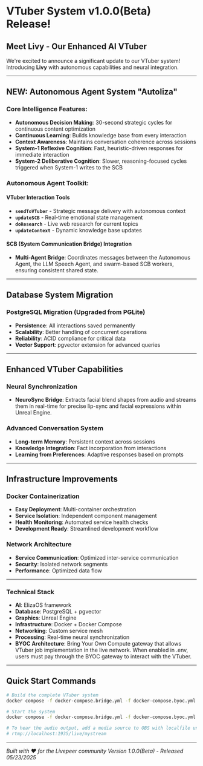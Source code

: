 # VTuber System v1.0.0(Beta) Release!

## Meet Livy - Our Enhanced AI VTuber

We're excited to announce a significant update to our VTuber system! Introducing **Livy** with autonomous capabilities and neural integration.

---

## NEW: Autonomous Agent System "Autoliza"

### Core Intelligence Features:
- **Autonomous Decision Making**: 30-second strategic cycles for continuous content optimization
- **Continuous Learning**: Builds knowledge base from every interaction
- **Context Awareness**: Maintains conversation coherence across sessions
- **System-1 Reflexive Cognition**: Fast, heuristic-driven responses for immediate interaction
- **System-2 Deliberative Cognition**: Slower, reasoning-focused cycles triggered when System-1 writes to the SCB

### Autonomous Agent Toolkit:

#### VTuber Interaction Tools
- **`sendToVTuber`** - Strategic message delivery with autonomous context
- **`updateSCB`** - Real-time emotional state management
- **`doResearch`** - Live web research for current topics
- **`updateContext`** - Dynamic knowledge base updates

#### SCB (System Communication Bridge) Integration
- **Multi-Agent Bridge**: Coordinates messages between the Autonomous Agent, the LLM Speech Agent, and swarm-based SCB workers, ensuring consistent shared state.

---

## Database System Migration

### PostgreSQL Migration (Upgraded from PGLite)
- **Persistence**: All interactions saved permanently
- **Scalability**: Better handling of concurrent operations
- **Reliability**: ACID compliance for critical data
- **Vector Support**: pgvector extension for advanced queries

---

## Enhanced VTuber Capabilities

### Neural Synchronization
- **NeuroSync Bridge**: Extracts facial blend shapes from audio and streams them in real-time for precise lip-sync and facial expressions within Unreal Engine.

### Advanced Conversation System
- **Long-term Memory**: Persistent context across sessions
- **Knowledge Integration**: Fact incorporation from interactions
- **Learning from Preferences**: Adaptive responses based on prompts

---

## Infrastructure Improvements

### Docker Containerization
- **Easy Deployment**: Multi-container orchestration
- **Service Isolation**: Independent component management
- **Health Monitoring**: Automated service health checks
- **Development Ready**: Streamlined development workflow

### Network Architecture
- **Service Communication**: Optimized inter-service communication
- **Security**: Isolated network segments
- **Performance**: Optimized data flow

---

### Technical Stack
- **AI**: ElizaOS framework
- **Database**: PostgreSQL + pgvector
- **Graphics**: Unreal Engine
- **Infrastructure**: Docker + Docker Compose
- **Networking**: Custom service mesh
- **Processing**: Real-time neural synchronization
- **BYOC Architecture**: Bring Your Own Compute gateway that allows VTuber job implementation in the live network. When enabled in .env, users must pay through the BYOC gateway to interact with the VTuber.

---

## Quick Start Commands

```bash
# Build the complete VTuber system
docker compose -f docker-compose.bridge.yml -f docker-compose.byoc.yml build --progress=plain > build_logs.txt 2>&1

# Start the system
docker compose -f docker-compose.bridge.yml -f docker-compose.byoc.yml up

# To hear the audio output, add a media source to OBS with localfile unchecked and the following input:
# rtmp://localhost:1935/live/mystream
```

---

*Built with ❤️ for the Livepeer community*
*Version 1.0.0(Beta) - Released 05/23/2025* 